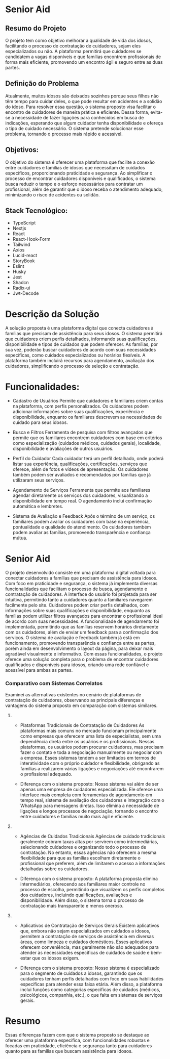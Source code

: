 # Senior Aid

## Resumo do Projeto
O projeto tem como objetivo melhorar a qualidade de vida dos idosos, facilitando o processo de contratação de cuidadores, sejam eles especializados ou não. A plataforma permitirá que cuidadores se candidatem a vagas disponíveis e que famílias encontrem profissionais de forma mais eficiente, promovendo um encontro ágil e seguro entre as duas partes.

## Definição do Problema
Atualmente, muitos idosos são deixados sozinhos porque seus filhos não têm tempo para cuidar deles, o que pode resultar em acidentes e a solidão do idoso. Para resolver essa questão, o sistema proposto visa facilitar o encontro de cuidadores de maneira prática e eficiente. Dessa forma, evita-se a necessidade de fazer ligações para conhecidos em busca de indicações, esperando que algum cuidador tenha disponibilidade e ofereça o tipo de cuidado necessário. O sistema pretende solucionar esse problema, tornando o processo mais rápido e acessível.

## Objetivos:
O objetivo do sistema é oferecer uma plataforma que facilite a conexão entre cuidadores e famílias de idosos que necessitam de cuidados específicos, proporcionando praticidade e segurança. Ao simplificar o processo de encontrar cuidadores disponíveis e qualificados, o sistema busca reduzir o tempo e o esforço necessários para contratar um profissional, além de garantir que o idoso receba o atendimento adequado, minimizando o risco de acidentes ou solidão.


## Stack Tecnológico:
- TypeScript
- Nextjs
- React
- React-Hook-Form
- Tailwind
- Axios
- Lucid-react
- StoryBook
- Eslint
- Husky
- Jest
- Shadcn
- Radix-ui
- Jwt-Decode


# Descrição da Solução
A solução proposta é uma plataforma digital que conecta cuidadores à famílias que precisam de assistência para seus idosos. O sistema permitirá que cuidadores criem perfis detalhados, informando suas qualificações, disponibilidade e tipos de cuidados que podem oferecer. As famílias, por sua vez, poderão buscar cuidadores de acordo com suas necessidades específicas, como cuidados especializados ou horários flexíveis. A plataforma também incluirá recursos para agendamento, avaliação dos cuidadores, simplificando o processo de seleção e contratação. 

# Funcionalidades:
- Cadastro de Usuários
Permite que cuidadores e familiares criem contas na plataforma, com perfis personalizados. Os cuidadores podem adicionar informações sobre suas qualificações, experiência e disponibilidade, enquanto os familiares descrevem as necessidades de cuidado para seus idosos.

- Busca e Filtros
Ferramenta de pesquisa com filtros avançados que permite que os familiares encontrem cuidadores com base em critérios como especialização (cuidados médicos, cuidados gerais), localidade, disponibilidade e avaliações de outros usuários.

- Perfil do Cuidador
Cada cuidador terá um perfil detalhado, onde poderá listar sua experiência, qualificações, certificações, serviços que oferece, além de fotos e vídeos de apresentação. Os cuidadores também podem ser avaliados e recomendados por famílias que já utilizaram seus serviços.

- Agendamento de Serviços
Ferramenta que permite aos familiares agendar diretamente os serviços dos cuidadores, visualizando a disponibilidade em tempo real. O agendamento inclui confirmação automática e lembretes.

- Sistema de Avaliação e Feedback
Após o término de um serviço, os familiares podem avaliar os cuidadores com base na experiência, pontualidade e qualidade do atendimento. Os cuidadores também podem avaliar as famílias, promovendo transparência e confiança mútua.


# Senior Aid
O projeto desenvolvido consiste em uma plataforma digital voltada para conectar cuidadores a famílias que precisam de assistência para idosos. Com foco em praticidade e segurança, o sistema já implementa diversas funcionalidades que facilitam o processo de busca, agendamento e contratação de cuidadores.
A interface do usuário foi projetada para ser intuitiva, permitindo tanto a cuidadores quanto a familiares navegarem facilmente pelo site. Cuidadores podem criar perfis detalhados, com informações sobre suas qualificações e disponibilidade, enquanto as famílias podem utilizar filtros avançados para encontrar o profissional ideal de acordo com suas necessidades.
A funcionalidade de agendamento foi implementada, permitindo que as famílias reservem horários diretamente com os cuidadores, além de enviar um feedback para a confirmação dos serviços. O sistema de avaliação e feedback também já está em funcionamento, promovendo transparência e confiança entre as partes, porém ainda em desenvolvimento o layout da página, para deixar mais agradável visualmente e informativo.
Com essas funcionalidades, o projeto oferece uma solução completa para o problema de encontrar cuidadores qualificados e disponíveis para idosos, criando uma rede confiável e acessível para ambas as partes.


### Comparativo com Sistemas Correlatos
Examinei as alternativas existentes no cenário de plataformas de contratação de cuidadores, observando as principais diferenças e vantagens do sistema proposto em comparação com sistemas similares.

1. - Plataformas Tradicionais de Contratação de Cuidadores
As plataformas mais comuns no mercado funcionam principalmente como empresas que oferecem uma lista de especialistas, sem uma dependência direta entre os usuários e os profissionais. Nessas plataformas, os usuários podem procurar cuidadores, mas precisam fazer o contato e toda a negociação manualmente ou negociar com a empresa. Esses sistemas tendem a ser limitados em termos de interatividade com o próprio cuidador e flexibilidade, obrigando as famílias a realizarem várias ligações e negociações até encontrarem o profissional adequado.

   - Diferença com o sistema proposto:
Nosso sistema vai além de ser apenas uma empresa de cuidadores especializada. Ele oferece uma interface mais completa com ferramentas de agendamento em tempo real, sistema de avaliação dos cuidadores e integração com o WhatsApp para mensagens diretas. Isso elimina a necessidade de ligações e longos processos de negociação, tornando o encontro entre cuidadores e famílias muito mais ágil e eficiente.

2. - Agências de Cuidados Tradicionais
Agências de cuidado tradicionais geralmente cobram taxas altas por servirem como intermediárias, selecionando cuidadores e organizando todo o processo de contratação. No entanto, essas agências não oferecem a mesma flexibilidade para que as famílias escolham diretamente o profissional que preferem, além de limitarem o acesso a informações detalhadas sobre os cuidadores.

   - Diferença com o sistema proposto:
A plataforma proposta elimina intermediários, oferecendo aos familiares maior controle no processo de escolha, permitindo que visualizem os perfis completos dos cuidadores, incluindo qualificações, avaliações e disponibilidade. Além disso, o sistema torna o processo de contratação mais transparente e menos oneroso.


3. - Aplicativos de Contratação de Serviços Gerais
Existem aplicativos que, embora não sejam especializados em cuidados a idosos, permitem a contratação de serviços de assistência em diversas áreas, como limpeza e cuidados domésticos. Esses aplicativos oferecem conveniência, mas geralmente não são adequados para atender às necessidades específicas de cuidados de saúde e bem-estar que os idosos exigem.

    - Diferença com o sistema proposto:
Nosso sistema é especializado para o segmento de cuidados a idosos, garantindo que os cuidadores tenham perfis detalhados com foco em suas habilidades específicas para atender essa faixa etária. Além disso, a plataforma inclui funções como categorias específicas de cuidados (médicos, psicológicos, companhia, etc.), o que falta em sistemas de serviços gerais.



# Resumo
Essas diferenças fazem com que o sistema proposto se destaque ao oferecer uma plataforma específica, com funcionalidades robustas e focadas em praticidade, eficiência e segurança tanto para cuidadores quanto para as famílias que buscam assistência para idosos.


